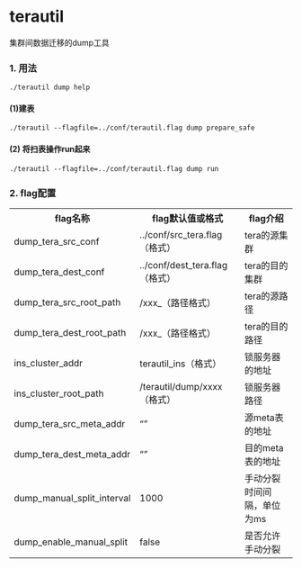
 
# terautil 
 
集群间数据迁移的dump工具
### 1. 用法
```
./terautil dump help
```
#### (1)建表
```
./terautil --flagfile=../conf/terautil.flag dump prepare_safe
```
#### (2) 将扫表操作run起来
```
./terautil --flagfile=../conf/terautil.flag dump run
```
 
### 2. flag配置
<table>
<tr>
<th>flag名称</th>
<th>flag默认值或格式</th>
<th>flag介绍</th>
</tr>
<tr>
<td>dump_tera_src_conf </td>
<td>../conf/src_tera.flag（格式）</td>
<td>tera的源集群</td>
</tr>
<tr>
<td>dump_tera_dest_conf</td>
<td>../conf/dest_tera.flag（格式）</td>
<td>tera的目的集群</td>
</tr>
<tr>
<td>dump_tera_src_root_path</td>
<td>/xxx_（路径格式）</td>
<td>tera的源路径</td>
</tr>
<tr>
<td>dump_tera_dest_root_path</td>
<td>/xxx_（路径格式）</td>
<td>tera的目的路径</td>
</tr>
<tr>
<td>ins_cluster_addr</td>
<td>terautil_ins（格式）</td>
<td>锁服务器的地址</td>
</tr>
<tr>
<td>ins_cluster_root_path</td>
<td>/terautil/dump/xxxx（格式）</td>
<td>锁服务器路径</td>
</tr>
<tr>
<td>dump_tera_src_meta_addr</td>
<td>“”</td>
<td>源meta表的地址</td>
</tr>
<tr>
<td>dump_tera_dest_meta_addr</td>
<td>“”</td>
<td>目的meta表的地址</td>
</tr>
<tr>
<td>dump_manual_split_interval</td>
<td>1000</td>
<td>手动分裂时间间隔，单位为ms</td>
</tr>
<tr>
<td>dump_enable_manual_split</td>
<td>false</td>
<td>是否允许手动分裂</td>
</tr>
</table>



